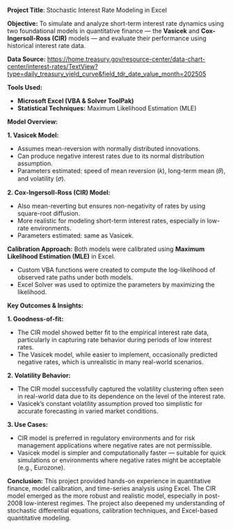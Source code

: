 **Project Title**: Stochastic Interest Rate Modeling in Excel 

**Objective:** To simulate and analyze short-term interest rate dynamics using two foundational models in quantitative finance — the **Vasicek** and **Cox-Ingersoll-Ross (CIR)** models — and evaluate their performance using historical interest rate data.

**Data Source:** https://home.treasury.gov/resource-center/data-chart-center/interest-rates/TextView?type=daily_treasury_yield_curve&field_tdr_date_value_month=202505

**Tools Used:**
- **Microsoft Excel (VBA & Solver ToolPak)**
- **Statistical Techniques:** Maximum Likelihood Estimation (MLE)

**Model Overview:**

**1. Vasicek Model:**
- Assumes mean-reversion with normally distributed innovations.
- Can produce negative interest rates due to its normal distribution assumption.
- Parameters estimated: speed of mean reversion (𝑘), long-term mean (𝜃), and volatility (𝜎).

**2. Cox-Ingersoll-Ross (CIR) Model:**
- Also mean-reverting but ensures non-negativity of rates by using square-root diffusion.
- More realistic for modeling short-term interest rates, especially in low-rate environments.
- Parameters estimated: same as Vasicek.

**Calibration Approach:** Both models were calibrated using **Maximum Likelihood Estimation (MLE)** in Excel.
- Custom VBA functions were created to compute the log-likelihood of observed rate paths under both models.
- Excel Solver was used to optimize the parameters by maximizing the likelihood.

**Key Outcomes & Insights:**

**1. Goodness-of-fit:**
- The CIR model showed better fit to the empirical interest rate data, particularly in capturing rate behavior during periods of low interest rates.
- The Vasicek model, while easier to implement, occasionally predicted negative rates, which is unrealistic in many real-world scenarios.

**2. Volatility Behavior:**
- The CIR model successfully captured the volatility clustering often seen in real-world data due to its dependence on the level of the interest rate.
- Vasicek’s constant volatility assumption proved too simplistic for accurate forecasting in varied market conditions.

**3. Use Cases:**
- CIR model is preferred in regulatory environments and for risk management applications where negative rates are not permissible.
- Vasicek model is simpler and computationally faster — suitable for quick simulations or environments where negative rates might be acceptable (e.g., Eurozone).

**Conclusion:**
This project provided hands-on experience in quantitative finance, model calibration, and time-series analysis using Excel. The CIR model emerged as the more robust and realistic model, especially in post-2008 low-interest regimes. The project also deepened my understanding of stochastic differential equations, calibration techniques, and Excel-based quantitative modeling.
